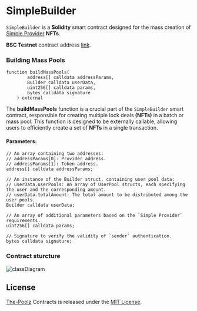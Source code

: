 # SimpleBuilder

`SimpleBuilder` is a **Solidity** smart contract designed for the mass creation of [Simple Provider](https://github.com/The-Poolz/LockDealNFT/tree/master/contracts/SimpleProviders) **NFTs**.

**BSC Testnet** contract address [link](https://testnet.bscscan.com/address/0x4338c2706052930c065cd7fe396f4e70494cf7b3).

### Building Mass Pools

```solidity
function buildMassPools(
        address[] calldata addressParams,
        Builder calldata userData,
        uint256[] calldata params,
        bytes calldata signature
    ) external
```

The **buildMassPools** function is a crucial part of the `SimpleBuilder` smart contract, responsible for creating multiple lock deals **(NFTs)** in a batch or mass pool. This function is designed to be externally callable, allowing users to efficiently create a set of **NFTs** in a single transaction.

#### Parameters:

```solidity
// An array containing two addresses:
// addressParams[0]: Provider address.
// addressParams[1]: Token address.
address[] calldata addressParams;
```

```solidity
// An instance of the Builder struct, containing user pool data:
// userData.userPools: An array of UserPool structs, each specifying the user and the corresponding amount.
// userData.totalAmount: The total amount to be distributed among the user pools.
Builder calldata userData;
```

```solidity
// An array of additional parameters based on the `Simple Provider` requirements.
uint256[] calldata params;
```

```solidity
// Signature to verify the validity of `sender` authentication.
bytes calldata signature;
```

### Contract sturcture

![classDiagram](https://github.com/The-Poolz/LockDealNFT/assets/68740472/6576e9b0-7c47-489d-bf80-2eeb42417832)

## License

[The-Poolz](https://poolz.finance/) Contracts is released under the [MIT License](https://github.com/The-Poolz/LockDealNFT.Builders/blob/master/LICENSE).
